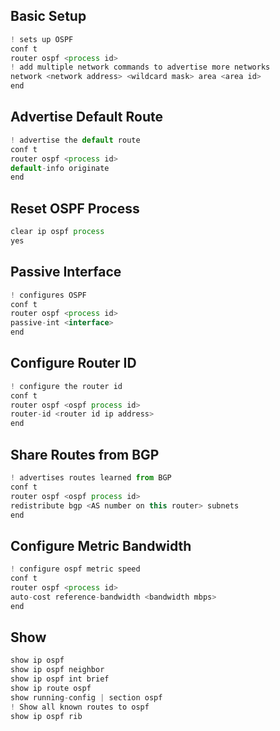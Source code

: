 ## Basic Setup
```js
! sets up OSPF
conf t
router ospf <process id>
! add multiple network commands to advertise more networks
network <network address> <wildcard mask> area <area id>
end
```
## Advertise Default Route
```js
! advertise the default route
conf t
router ospf <process id>
default-info originate
end
```
## Reset OSPF Process
```js
clear ip ospf process
yes
```

## Passive Interface
```js
! configures OSPF
conf t
router ospf <process id>
passive-int <interface>
end
```

## Configure Router ID
```js
! configure the router id
conf t
router ospf <ospf process id>
router-id <router id ip address>
end
```

## Share Routes from BGP
```js
! advertises routes learned from BGP
conf t
router ospf <ospf process id>
redistribute bgp <AS number on this router> subnets
end
```


## Configure Metric Bandwidth
```js
! configure ospf metric speed
conf t
router ospf <process id>
auto-cost reference-bandwidth <bandwidth mbps>
end
```

## Show
```js
show ip ospf
show ip ospf neighbor
show ip ospf int brief
show ip route ospf
show running-config | section ospf
! Show all known routes to ospf
show ip ospf rib
```








